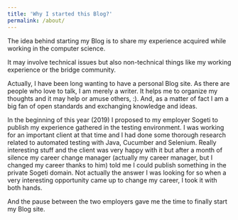 ```yaml
---
title: 'Why I started this Blog?'
permalink: /about/
---
```

The idea behind starting my Blog is to share my experience acquired while
working in the computer science.

<!--more-->

It may involve technical issues but also non-technical things like my working
experience or the bridge community.

Actually, I have been long wanting to have a personal Blog site. As there are
people who love to talk, I am merely a writer. It helps me to organize my
thoughts and it may help or amuse others, :). And, as a matter of fact I am a
big fan of open standards and exchanging knowledge and ideas.

In the beginning of this year (2019) I proposed to my employer Sogeti to
publish my experience gathered in the testing environment. I was working for
an important client at that time and I had done some thorough research related
to automated testing with Java, Cucumber and Selenium. Really interesting
stuff and the client was very happy with it but after a month of silence my
career change manager (actually my career manager, but I changed my career
thanks to him) told me I could publish something in the private Sogeti
domain. Not actually the answer I was looking for so when a very interesting
opportunity came up to change my career, I took it with both hands.

And the pause between the two employers gave me the time to finally start my
Blog site.
